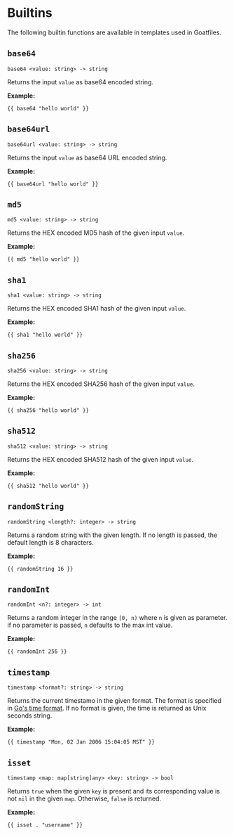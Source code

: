 # Builtins

The following builtin functions are available in templates used in Goatfiles.

## `base64`

```
base64 <value: string> -> string
```

Returns the input `value` as base64 encoded string.

**Example:**

```
{{ base64 "hello world" }}
```

## `base64url`

```
base64url <value: string> -> string
```

Returns the input `value` as base64 URL encoded string.

**Example:**

```
{{ base64url "hello world" }}
```

## `md5`

```
md5 <value: string> -> string
```

Returns the HEX encoded MD5 hash of the given input `value`.

**Example:**

```
{{ md5 "hello world" }}
```

## `sha1`

```
sha1 <value: string> -> string
```

Returns the HEX encoded SHA1 hash of the given input `value`.

**Example:**

```
{{ sha1 "hello world" }}
```

## `sha256`

```
sha256 <value: string> -> string
```

Returns the HEX encoded SHA256 hash of the given input `value`.

**Example:**

```
{{ sha256 "hello world" }}
```

## `sha512`

```
sha512 <value: string> -> string
```

Returns the HEX encoded SHA512 hash of the given input `value`.

**Example:**

```
{{ sha512 "hello world" }}
```

## `randomString`

```
randomString <length?: integer> -> string
```

Returns a random string with the given length. If no length is passed, the default length is 8 characters.

**Example:**

```
{{ randomString 16 }}
```

## `randomInt`

```
randomInt <n?: integer> -> int
```

Returns a random integer in the range `[0, n)` where `n` is given as parameter. if no parameter is passed, `n` defaults to the max int value.

**Example:**

```
{{ randomInt 256 }}
```

## `timestamp`

```
timestamp <format?: string> -> string
```

Returns the current timestamo in the given format. The format is specified in [Go's time format](https://pkg.go.dev/time). If no format is given, the time is returned as Unix seconds string.

**Example:**

```
{{ timestamp "Mon, 02 Jan 2006 15:04:05 MST" }}
```

## `isset`

```
timestamp <map: map[string]any> <key: string> -> bool
```

Returns `true` when the given `key` is present and its corresponding value is not `nil` in the given `map`. Otherwise, `false` is returned.

**Example:**

```
{{ isset . "username" }}
```

